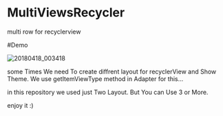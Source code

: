 # MultiViewsRecycler
multi row for recyclerview


#Demo

![20180418_003418](https://user-images.githubusercontent.com/26750131/38893992-f57ece1e-4259-11e8-9dac-c844bbed107c.gif)


some Times We need To create diffrent layout for recyclerView and Show Theme.
We use getItemViewType method in Adapter for this...

in this repository we used just Two Layout. But You can Use 3 or More.

enjoy it :)
